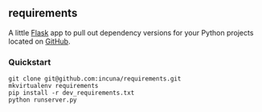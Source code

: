 ## requirements

A little [Flask](<http://flask.pocoo.org/>) app to pull out dependency versions
for your Python projects located on [GitHub](<http://github.com/>).


### Quickstart

    git clone git@github.com:incuna/requirements.git
    mkvirtualenv requirements
    pip install -r dev_requirements.txt
    python runserver.py

